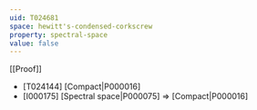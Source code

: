 ```yaml
---
uid: T024681
space: hewitt's-condensed-corkscrew
property: spectral-space
value: false
---
```

[[Proof]]

* [T024144] [Compact|P000016]
* [I000175] [Spectral space|P000075] => [Compact|P000016]

